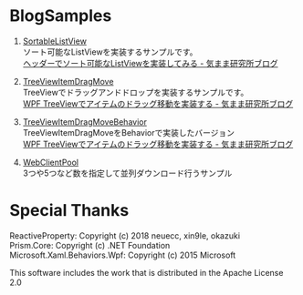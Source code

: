# BlogSamples

1. [SortableListView](https://github.com/AonaSuzutsuki/BlogSamples/tree/master/SortableListView)  
ソート可能なListViewを実装するサンプルです。  
[ヘッダーでソート可能なListViewを実装してみる - 気まま研究所ブログ](https://aonasuzutsuki.hatenablog.jp/entry/2021/06/23/192319)  

2. [TreeViewItemDragMove](https://github.com/AonaSuzutsuki/BlogSamples/tree/master/TreeViewItemDragMove)  
TreeViewでドラッグアンドドロップを実装するサンプルです。    
[WPF TreeViewでアイテムのドラッグ移動を実装する - 気まま研究所ブログ](https://aonasuzutsuki.hatenablog.jp/entry/2020/10/01/170406)  

3. [TreeViewItemDragMoveBehavior](https://github.com/AonaSuzutsuki/BlogSamples/tree/master/TreeViewItemDragMoveBehavior)  
TreeViewItemDragMoveをBehaviorで実装したバージョン  
[WPF TreeViewでアイテムのドラッグ移動を実装する - 気まま研究所ブログ](https://aonasuzutsuki.hatenablog.jp/entry/2020/10/01/170406)  

4. [WebClientPool](https://github.com/AonaSuzutsuki/BlogSamples/tree/master/WebClientPool)  
3つや5つなど数を指定して並列ダウンロード行うサンプル


# Special Thanks
ReactiveProperty:               Copyright (c) 2018 neuecc, xin9le, okazuki  
Prism.Core:                     Copyright (c) .NET Foundation  
Microsoft.Xaml.Behaviors.Wpf:   Copyright (c) 2015 Microsoft  

This software includes the work that is distributed in the Apache License 2.0